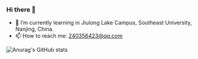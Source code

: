 ### Hi there 👋
- 🌱 I’m currently learning in Jiulong Lake Campus, Southeast University, Nanjing, China.
- 📫 How to reach me: 240356423@qq.com

![Anurag's GitHub stats](https://github-readme-stats.vercel.app/api?username=lee3yearsold&show_icons=true&theme=onedark)

<!--
**lee3yearsold/lee3yearsold** is a ✨ _special_ ✨ repository because its `README.md` (this file) appears on your GitHub profile.

Here are some ideas to get you started:

- 🔭 I’m currently working on ...
- 🌱 I’m currently learning ...
- 👯 I’m looking to collaborate on ...
- 🤔 I’m looking for help with ...
- 💬 Ask me about ...
- 📫 How to reach me: ...
- 😄 Pronouns: ...
- ⚡ Fun fact: ...
-->
